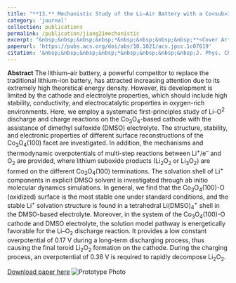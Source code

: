 ```yaml
---
title: "**13.** Mechanistic Study of the Li–Air Battery with a Co<sub>3</sub>O<sub>4</sub> Cathode and Dimethyl Sulfoxide Electrolyte"
category: 'journal'
collection: publications
permalink: /publication/jiang21mechanistic
excerpt: "&nbsp;&nbsp;&nbsp;&nbsp;*&nbsp;&nbsp;&nbsp;&nbsp;**<Cover Art Invitation>**   <br/>*&nbsp;&nbsp;&nbsp;&nbsp;*&nbsp;&nbsp;&nbsp;&nbsp;*Zhen Jiang**, and Andrew M. Rappe"
paperurl: 'https://pubs.acs.org/doi/abs/10.1021/acs.jpcc.1c07619'
citation: '&nbsp;&nbsp;&nbsp;&nbsp;*&nbsp;&nbsp;&nbsp;&nbsp;J. Phys. Chem. C 125(40), 21873-21881 (2021)'
---
```

**Abstract** The lithium–air battery, a powerful competitor to replace the traditional lithium-ion battery, has attracted increasing attention due to its extremely high theoretical energy density. However, its development is limited by the cathode and electrolyte properties, which should include high stability, conductivity, and electrocatalytic properties in oxygen-rich environments. Here, we employ a systematic first-principles study of Li–O<sup>2</sup> discharge and charge reactions on the Co<sub>3</sub>O<sub>4</sub>-based cathode with the assistance of dimethyl sulfoxide (DMSO) electrolyte. The structure, stability, and electronic properties of different surface reconstructions of the Co<sub>3</sub>O<sub>4</sub>(100) facet are investigated. In addition, the mechanisms and thermodynamic overpotentials of multi-step reactions between Li<sup>+</sup>/e<sup>–</sup> and O<sub>2</sub> are provided, where lithium suboxide products (Li<sub>2</sub>O<sub>2</sub> or Li<sub>3</sub>O<sub>2</sub>) are formed on the different Co<sub>3</sub>O<sub>4</sub>(100) terminations. The solvation shell of Li<sup>+</sup> components in explicit DMSO solvent is investigated through ab initio molecular dynamics simulations. In general, we find that the Co<sub>3</sub>O<sub>4</sub>(100)-O (oxidized) surface is the most stable one under standard conditions, and the stable Li<sup>+</sup> solvation structure is found in a tetrahedral Li(DMSO)<sub>4</sub><sup>+</sup> shell in the DMSO-based electrolyte. Moreover, in the system of the Co<sub>3</sub>O<sub>4</sub>(100)-O cathode and DMSO electrolyte, the solution model pathway is energetically favorable for the Li–O<sub>2</sub> discharge reaction. It provides a low constant overpotential of 0.17 V during a long-term discharging process, thus causing the final toroid Li<sub>2</sub>O<sub>2</sub> formation on the cathode. During the charging process, an overpotential of 0.36 V is required to rapidly decompose Li<sub>2</sub>O<sub>2</sub>.

[Download paper here](https://github.com/ZhenJiang16/personal/tree/master/files/jiang21mechanistic.pdf)
![Prototype Photo]({{site.baseurl}}/images/jiang21mechanistic.jpg)
